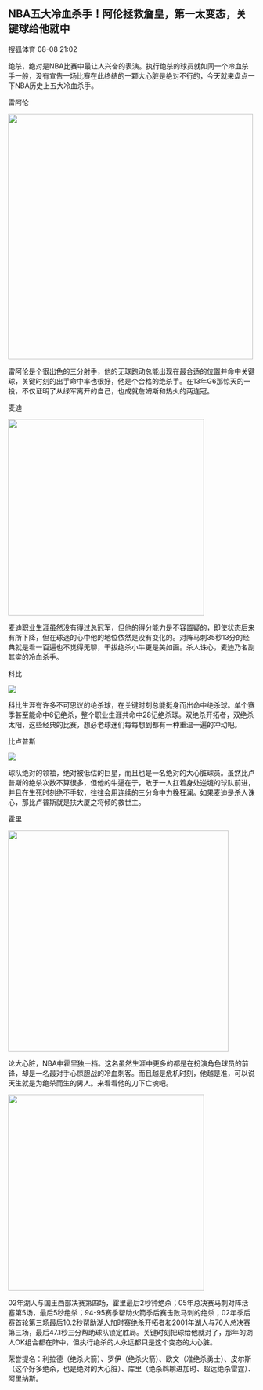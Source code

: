 
<style> h1{display:none;} </style>
<div class="item-wrap"><div class="article" id="article"> <div class="article-title"> <h2>NBA五大冷血杀手！阿伦拯救詹皇，第一太变态，关键球给他就中</h2> </div>   <div class="article-source"> <span class="source">搜狐体育</span> <span class="date">08-08</span> <span class="time">21:02</span> </div>  <div class="article-content"> <p>绝杀，绝对是NBA比赛中最让人兴奋的表演。执行绝杀的球员就如同一个冷血杀手一般，没有宣告一场比赛在此终结的一颗大心脏是绝对不行的，今天就来盘点一下NBA历史上五大冷血杀手。</p><p>雷阿伦</p><div class="img-container"><img class="normal" width="500px" src="https://ss0.baidu.com/6ONWsjip0QIZ8tyhnq/it/u=2713248906,1769540860&amp;fm=173&amp;s=DF1409C7C4030EFD68AC9CAD03003013&amp;w=500&amp;h=343&amp;img.JPEG"></div><p>雷阿伦是个很出色的三分射手，他的无球跑动总能出现在最合适的位置并命中关键球，关键时刻的出手命中率也很好，他是个合格的绝杀手。在13年G6那惊天的一投，不仅证明了从绿军离开的自己，也成就詹姆斯和热火的两连冠。</p><p>麦迪</p><div class="img-container"><img class="normal" width="400px" src="https://ss1.baidu.com/6ONXsjip0QIZ8tyhnq/it/u=2122779055,3134636061&amp;fm=173&amp;s=FF5609C3CC4A10DC5265D0180300E093&amp;w=400&amp;h=266&amp;img.JPEG"></div><p>麦迪职业生涯虽然没有得过总冠军，但他的得分能力是不容置疑的，即使状态后来有所下降，但在球迷的心中他的地位依然是没有变化的。对阵马刺35秒13分的经典就是看一百遍也不觉得无聊，干拔绝杀小牛更是美如画。杀人诛心，麦迪乃名副其实的冷血杀手。</p><p>科比</p><div class="img-container"><img class="large" src="https://ss0.baidu.com/6ONWsjip0QIZ8tyhnq/it/u=3948328566,1812055386&amp;fm=173&amp;s=68507B8FC64330EE6415159A03007096&amp;w=550&amp;h=354&amp;img.JPEG"></div><p>科比生涯有许多不可思议的绝杀球，在关键时刻总能挺身而出命中绝杀球。单个赛季甚至能命中6记绝杀，整个职业生涯共命中28记绝杀球。双绝杀开拓者，双绝杀太阳，这些经典的比赛，想必老球迷们每每想到都有一种重温一遍的冲动吧。</p><p>比卢普斯</p><div class="img-container"><img class="large" src="https://ss0.baidu.com/6ONWsjip0QIZ8tyhnq/it/u=152542824,2411497907&amp;fm=173&amp;s=E4409943865201D42361619803001092&amp;w=640&amp;h=420&amp;img.JPEG"></div><p>球队绝对的领袖，绝对被低估的巨星，而且也是一名绝对的大心脏球员。虽然比卢普斯的绝杀次数不算很多，但他的牛逼在于，敢于一人扛着身处逆境的球队前进，并且在生死时刻绝不手软，往往会用连续的三分命中力挽狂澜。如果麦迪是杀人诛心，那比卢普斯就是扶大厦之将倾的救世主。</p><p>霍里</p><div class="img-container"><img class="normal" width="450px" src="https://ss1.baidu.com/6ONXsjip0QIZ8tyhnq/it/u=312212671,1624230329&amp;fm=173&amp;s=6F5009C74BF3BBCC6645949C0300E0C3&amp;w=450&amp;h=300&amp;img.JPEG"></div><p>论大心脏，NBA中霍里独一档。这名虽然生涯中更多的都是在扮演角色球员的前锋，却是一名最对手心惊胆战的冷血刺客。而且越是危机时刻，他越是准，可以说天生就是为绝杀而生的男人。来看看他的刀下亡魂吧。</p><div class="img-container"><img class="normal" width="400px" src="https://ss2.baidu.com/6ONYsjip0QIZ8tyhnq/it/u=2179318661,4077984286&amp;fm=173&amp;s=31C867A74003DEF20E9B592903005048&amp;w=400&amp;h=263&amp;img.JPEG"></div><p>02年湖人与国王西部决赛第四场，霍里最后2秒钟绝杀；05年总决赛马刺对阵活塞第5场，最后5秒绝杀；94-95赛季帮助火箭季后赛击败马刺的绝杀；02年季后赛首轮第三场最后10.2秒帮助湖人加时赛绝杀开拓者和2001年湖人与76人总决赛第三场，最后47.1秒三分帮助球队锁定胜局。关键时刻把球给他就对了，那年的湖人OK组合都在阵中，但执行绝杀的人永远都只是这个变态的大心脏。</p><p>荣誉提名：利拉德（绝杀火箭）、罗伊（绝杀火箭）、欧文（准绝杀勇士）、皮尔斯（这个好多绝杀，也是绝对的大心脏）、库里（绝杀鹈鹕进加时、超远绝杀雷霆）、阿里纳斯。

